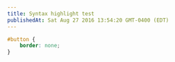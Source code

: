 ```yaml
---
title: Syntax highlight test
publishedAt: Sat Aug 27 2016 13:54:20 GMT-0400 (EDT)
---
```


```css
#button {
	border: none;
}
```
